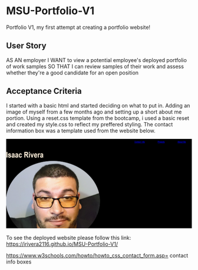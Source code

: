 # MSU-Portfolio-V1
Portfolio V1, my first attempt at creating a portfolio website!

## User Story

AS AN employer
I WANT to view a potential employee's deployed portfolio of work samples
SO THAT I can review samples of their work and assess whether they're a good candidate for an open position

## Acceptance Criteria
I started with a basic html and started deciding on what to put in. Adding an image of myself from a few months ago and setting up a short about me portion.
Using a reset.css template from the bootcamp, i used a basic reset and created my style.css to reflect my preffered styling. The contact information box was a template used from the website below. 

![My Image](assets/PortfolioV1.png)

To see the deployed website please follow this link: https://irivera2116.github.io/MSU-Portfolio-V1/

https://www.w3schools.com/howto/howto_css_contact_form.asp= contact info boxes
